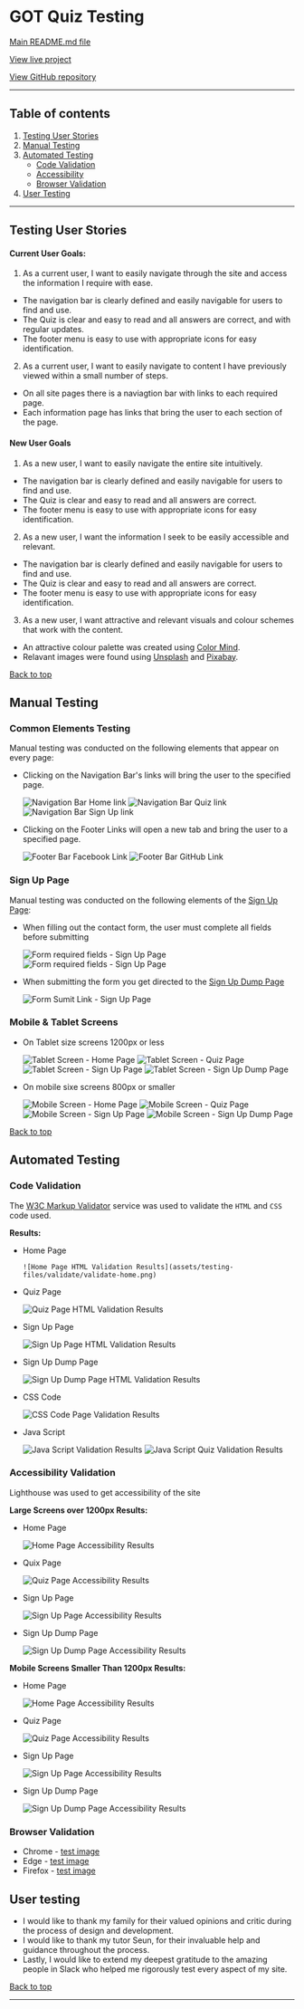 # GOT Quiz Testing 

[Main README.md file](/README.md)

[View live project](https://becky139.github.io/GOT-Quiz/)

[View GitHub repository](https://github.com/Becky139/GOT-Quiz)

***
## Table of contents
1. [Testing User Stories](#Testing-User-Stories)
2. [Manual Testing](#Manual-Testing)
3. [Automated Testing](#Automated-Testing) 
     - [Code Validation](#Code-Validation)
     - [Accessibility](#Accessibility-Validation)
     - [Browser Validation](#Browser-Validation)
4. [User Testing](#User-Testing)


***

## Testing User Stories

#### Current User Goals:

1. As a current user, I want to easily navigate through the site and access the information I require with ease.

  - The navigation bar is clearly defined and easily navigable for users to find and use.
  - The Quiz is clear and easy to read and all answers are correct, and with regular updates.
  - The footer menu is easy to use with appropriate icons for easy identification.

2. As a current user, I want to easily navigate to content I have previously viewed within a small number of steps.

  - On all site pages there is a naviagtion bar with links to each required page.
  - Each information page has links that bring the user to each section of the page.

#### New User Goals

1. As a new user, I want to easily navigate the entire site intuitively.

  - The navigation bar is clearly defined and easily navigable for users to find and use.
  - The Quiz is clear and easy to read and all answers are correct.
  - The footer menu is easy to use with appropriate icons for easy identification.

2. As a new user, I want the information I seek to be easily accessible and relevant.

  - The navigation bar is clearly defined and easily navigable for users to find and use.
  - The Quiz is clear and easy to read and all answers are correct.
  - The footer menu is easy to use with appropriate icons for easy identification.

3. As a new user, I want attractive and relevant visuals and colour schemes that work with the content.

  - An attractive colour palette was created using [Color Mind](http://colormind.io/ "Link to Color Mind Home Page").
  - Relavant images were found using [Unsplash](https://unsplash.com "Link to Unsplash Home Page") and [Pixabay](https://pixabay.com "Link to Pixabay Home Page").

[Back to top](#GOT-Quiz-Testing)

## Manual Testing

### Common Elements Testing
Manual testing was conducted on the following elements that appear on every page:

- Clicking on the Navigation Bar's links will bring the user to the specified page.

     ![Navigation Bar Home link](assets/testing-files/nav-home-test.gif)
     ![Navigation Bar Quiz link](assets/testing-files/nav-quiz-test.gif)
     ![Navigation Bar Sign Up link](assets/testing-files/nav-signup-test.gif)

- Clicking on the Footer Links will open a new tab and bring the user to a specified page.

     ![Footer Bar Facebook Link](assets/testing-files/footer-facebook.gif)
     ![Footer Bar GitHub Link](assets/testing-files/footer-github.gif)
     
    

### Sign Up Page 
Manual testing was conducted on the following elements of the [Sign Up Page](sign-up.html):  

  - When filling out the contact form, the user must complete all fields before submitting

      ![Form required fields - Sign Up Page](assets/testing-files/form-name-test.gif)
      ![Form required fields - Sign Up Page](assets/testing-files/form-email-test.gif)

  - When submitting the form you get directed to the [Sign Up Dump Page](sign-up-dump.html)

      ![Form Sumit Link - Sign Up Page](assets/testing-files/form-submit.gif) 

### Mobile & Tablet Screens

  - On Tablet size screens 1200px or less 
     
     ![Tablet Screen - Home Page](assets/testing-files/tablet-home.png)
     ![Tablet Screen - Quiz Page](assets/testing-files/tablet-quiz.png)
     ![Tablet Screen - Sign Up Page](assets/testing-files/tablet-signup.png)
     ![Tablet Screen - Sign Up Dump Page](assets/testing-files/tablet-dump.png)

  - On mobile sixe screens 800px or smaller 
     
     ![Mobile Screen - Home Page](assets/testing-files/mobile-home.png)
     ![Mobile Screen - Quiz Page](assets/testing-files/mobile-quiz.png)
     ![Mobile Screen - Sign Up Page](assets/testing-files/mobile-signup.png)
     ![Mobile Screen - Sign Up Dump Page](assets/testing-files/mobile-dump.png)

[Back to top](#GOT-Quiz-Testing)

## Automated Testing

### Code Validation
The [W3C Markup Validator](https://validator.w3.org/) service was used to validate the `HTML` and `CSS` code used.

**Results:**

- Home Page

      ![Home Page HTML Validation Results](assets/testing-files/validate/validate-home.png)

- Quiz Page

     ![Quiz Page HTML Validation Results](assets/testing-files/validate/validate-quiz.png)

- Sign Up Page

     ![Sign Up Page HTML Validation Results](assets/testing-files/validate/validate-sign-up.png)


- Sign Up Dump Page

     ![Sign Up Dump Page HTML Validation Results](assets/testing-files/validate/validate-sign-up-dump.png)

- CSS Code

     ![CSS Code Page Validation Results](assets/testing-files/validate/validate-css.png)

- Java Script

     ![Java Script Validation Results](assets/testing-files/validate/validate-js.JPG)
     ![Java Script Quiz Validation Results](assets/testing-files/validate/validate-jsquiz.JPG)

### Accessibility Validation

Lighthouse was used to get accessibility of the site

**Large Screens over 1200px Results:**

- Home Page

     ![Home Page Accessibility Results](assets/testing-files/accessibility/lighthouse-home.png)

- Quix Page

     ![Quiz Page Accessibility Results](assets/testing-files/accessibility/lighthouse-quiz.png)

- Sign Up Page

     ![Sign Up Page Accessibility Results](assets/testing-files/accessibility/lighthouse-sign-up.png)

- Sign Up Dump Page

     ![Sign Up Dump Page Accessibility Results](assets/testing-files/accessibility/lighthouse-dump.png)

**Mobile Screens Smaller Than 1200px Results:**

- Home Page

     ![Home Page Accessibility Results](assets/testing-files/accessibility/lighthouse-mobile-home.png)

- Quiz Page

     ![Quiz Page Accessibility Results](assets/testing-files/accessibility/lighthouse-mobile-quiz.png)

- Sign Up Page

     ![Sign Up Page Accessibility Results](assets/testing-files/accessibility/lighthouse-mobile-signup.png)


- Sign Up Dump Page

     ![Sign Up Dump Page Accessibility Results](assets/testing-files/accessibility/lighthouse-mobile-dump.png)


### Browser Validation
- Chrome - [test image](assets/testing-files/validate/validate-chrome.png)
- Edge - [test image](assets/testing-files/validate/validate-edge.png)
- Firefox - [test image](assets/testing-files/validate/validate-firefox.png)

## User testing 

- I would like to thank my family for their valued opinions and critic during the process of design and development.
- I would like to thank my tutor Seun, for their invaluable help and guidance throughout the process.
- Lastly, I would like to extend my deepest gratitude to the amazing people in Slack who helped me rigorously test every aspect of my site.


[Back to top](#GOT-Quiz-Testing)

***